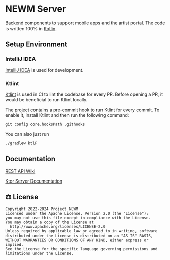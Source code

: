 # NEWM Server
Backend components to support mobile apps and the artist portal. The code is written 100% in [Kotlin](https://kotlinlang.org).

## Setup Environment
### IntelliJ IDEA
[IntelliJ IDEA](https://www.jetbrains.com/idea) is used for development.  

### Ktlint
[Ktlint]("https://ktlint.github.io/") is used in CI to lint the codebase for every PR.
Before opening a PR, it would be beneficial to run Ktlint locally. 

The project contains a pre-commit hook to run Ktlint for every commit. To enable it, 
install Ktlint and then run the following command:

`git config core.hooksPath .githooks`

You can also just run

`./gradlew ktlF`

## Documentation

[REST API Wiki](https://garage.newm.io/openapi/)

[Ktor Server Documentation](https://ktor.io/docs/ktor-server.html)

## ⚖️ License

```
Copyright 2022-2024 Project NEWM
Licensed under the Apache License, Version 2.0 (the "License");
you may not use this file except in compliance with the License.
You may obtain a copy of the License at
  http://www.apache.org/licenses/LICENSE-2.0
Unless required by applicable law or agreed to in writing, software
distributed under the License is distributed on an "AS IS" BASIS,
WITHOUT WARRANTIES OR CONDITIONS OF ANY KIND, either express or implied.
See the License for the specific language governing permissions and
limitations under the License.
```
